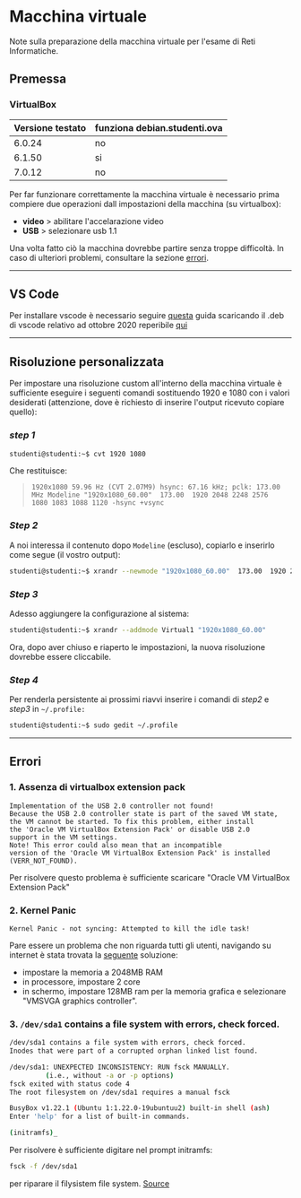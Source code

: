 # Macchina virtuale
Note sulla preparazione della macchina virtuale per l'esame di Reti Informatiche. 


## Premessa

### VirtualBox

| Versione testato | funziona debian.studenti.ova |
| --- | --- |
| 6.0.24 | no |
| 6.1.50 | si |
| 7.0.12 | no |


Per far funzionare correttamente la macchina virtuale è necessario prima compiere due operazioni dall impostazioni della macchina (su virtualbox):
- **video** > abilitare l'accelarazione video
- **USB** 	> selezionare usb 1.1

Una volta fatto ciò la macchina dovrebbe partire senza troppe difficoltà. In caso di ulteriori problemi, consultare la sezione [errori](#errori).

---

## VS Code
Per installare vscode è necessario seguire [questa](http://docenti.ing.unipi.it/f.pistolesi/reti/guidavisualstudio.pdf) guida scaricando il .deb di vscode relativo ad ottobre 2020 reperibile [qui](https://update.code.visualstudio.com/1.51.1/linux-deb-x64/stable)

---

## Risoluzione personalizzata
Per impostare una risoluzione custom all'interno della macchina virtuale è sufficiente eseguire i seguenti comandi sostituendo 1920 e 1080 con i valori desiderati (attenzione, dove è richiesto di inserire l'output ricevuto copiare quello):

### *step 1*
```bash
studenti@studenti:~$ cvt 1920 1080
```

Che restituisce:
> `1920x1080 59.96 Hz (CVT 2.07M9) hsync: 67.16 kHz; pclk: 173.00 MHz Modeline "1920x1080_60.00"  173.00  1920 2048 2248 2576  1080 1083 1088 1120 -hsync +vsync`


### *Step 2*
A noi interessa il contenuto dopo `Modeline` (escluso), copiarlo e inserirlo come segue (il vostro output):

```bash
studenti@studenti:~$ xrandr --newmode "1920x1080_60.00"  173.00  1920 2048 2248 2576  1080 1083 1088 1120 -hsync +vsync
```

### *Step 3*
Adesso aggiungere la configurazione al sistema:
```bash
studenti@studenti:~$ xrandr --addmode Virtual1 "1920x1080_60.00"
```
Ora, dopo aver chiuso e riaperto le impostazioni, la nuova risoluzione dovrebbe essere cliccabile.

### *Step 4*
Per renderla persistente ai prossimi riavvi inserire i comandi di *step2* e *step3* in `~/.profile:`

```bash
studenti@studenti:~$ sudo gedit ~/.profile
```

---

## Errori

### 1. Assenza di virtualbox extension pack
```text
Implementation of the USB 2.0 controller not found!
Because the USB 2.0 controller state is part of the saved VM state, 
the VM cannot be started. To fix this problem, either install 
the 'Oracle VM VirtualBox Extension Pack' or disable USB 2.0 
support in the VM settings.
Note! This error could also mean that an incompatible 
version of the 'Oracle VM VirtualBox Extension Pack' is installed (VERR_NOT_FOUND).
```

Per risolvere questo problema è sufficiente scaricare "Oracle VM VirtualBox Extension Pack"


### 2. Kernel Panic
```text
Kernel Panic - not syncing: Attempted to kill the idle task!
```

Pare essere un problema che non riguarda tutti gli utenti, navigando su internet è stata trovata la [seguente](https://forums.virtualbox.org/viewtopic.php?f=6&t=106069) soluzione:
- impostare la memoria a 2048MB RAM
- in processore, impostare 2 core
- in schermo, impostare 128MB ram per la memoria grafica e selezionare "VMSVGA graphics controller".


### 3. `/dev/sda1` contains a file system with errors, check forced.

```bash
/dev/sda1 contains a file system with errors, check forced.
Inodes that were part of a corrupted orphan linked list found.

/dev/sda1: UNEXPECTED INCONSISTENCY: RUN fsck MANUALLY.
         (i.e., without -a or -p options)
fsck exited with status code 4
The root filesystem on /dev/sda1 requires a manual fsck

BusyBox v1.22.1 (Ubuntu 1:1.22.0-19ubuntuu2) built-in shell (ash)
Enter 'help' for a list of built-in commands.

(initramfs)_
```

Per risolvere è sufficiente digitare nel prompt initramfs:

```bash
fsck -f /dev/sda1 
```

per riparare il filysistem file system. [Source](https://askubuntu.com/questions/955467/dev-sda1-contains-a-file-system-with-errors-check-forced)

